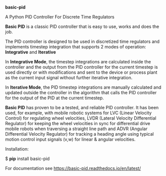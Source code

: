 **basic-pid** 

A Python PID Controller For Discrete Time Regulators

**Basic PID** is a classic PID controller that is easy to use, works and does the job.

The PID controller is designed to be used in discretized time regulators and
implements timestep integration that supports 2 modes of operation: **Integrative** and **Iterative**

In **Integrative Mode**, the timestep integrations are calculated inside the controller
and the output from the PID controller for the current timestep is used directly or with 
modifications and sent to the device or process plant as the current input signal without
further iterative integration.

In **Iterative Mode**, the PID timestep integrations are manually calculated and updated
outside the controller in the algorithm that calls the PID controller for the output of
the PID at the current timestep.

**Basic PID** has proven to be a tested, and reliable PID controller. It has been used, for example, 
with mobile robotic systems for LVC (Linear Velocity Control) for regulating wheel velocities, 
LVDR (Lateral Velocity Differential Regulator) for keeping the wheel velocities in sync for 
differential drive mobile robots when traversing a straight line path and 
ADVR (Angular Differential Velocity Regulator) for tracking a heading angle using typical
motion control input signals (v,w) for linear & angular velocities.


Installation: 

$ **pip** install basic-pid

For documentation see https://basic-pid.readthedocs.io/en/latest/





